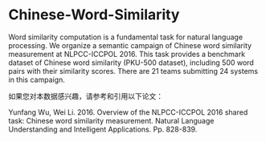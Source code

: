 # Chinese-Word-Similarity
Word similarity computation is a fundamental task for natural language processing. We organize a semantic campaign of Chinese word similarity measurement at NLPCC-ICCPOL 2016. This task provides a benchmark dataset of Chinese word similarity (PKU-500 dataset), including 500 word pairs with their similarity scores. There are 21 teams submitting 24 systems in this campaign.

如果您对本数据感兴趣，请参考和引用以下论文：

Yunfang Wu, Wei Li. 2016. Overview of the NLPCC-ICCPOL 2016 shared task: Chinese word similarity measurement. Natural Language Understanding and Intelligent Applications. Pp. 828-839.
